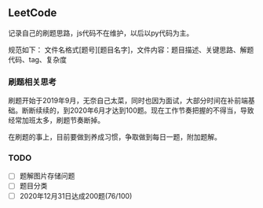 ## LeetCode

记录自己的刷题思路，js代码不在维护，以后以py代码为主。

规范如下：
文件名格式[题号][题目名字]，文件内容：题目描述、关键思路、解题代码、tag、复杂度

### 刷题相关思考

刷题开始于2019年9月，无奈自己太菜，同时也因为面试，大部分时间在补前端基础。断断续续的，到2020年6月才达到100题。现在工作节奏把握的不得当，导致经常加班太多，刷题节奏断掉。

在刷题的事上，目前要做到养成习惯，争取做到每日一题，附加题解。

### TODO

- [ ] 题解图片存储问题
- [ ] 题目分类
- [ ] 2020年12月31日达成200题(76/100)
